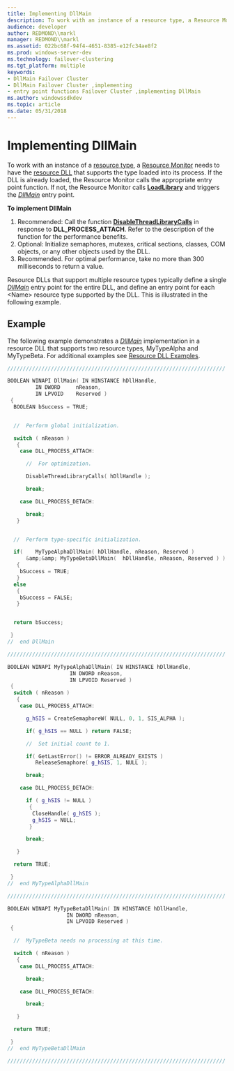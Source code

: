 ```yaml
---
title: Implementing DllMain
description: To work with an instance of a resource type, a Resource Monitor needs to have the resource DLL that supports the type loaded into its process.
audience: developer
author: REDMOND\\markl
manager: REDMOND\\markl
ms.assetid: 022bc68f-94f4-4651-8385-e12fc34ae8f2
ms.prod: windows-server-dev
ms.technology: failover-clustering
ms.tgt_platform: multiple
keywords:
- DllMain Failover Cluster
- DllMain Failover Cluster ,implementing
- entry point functions Failover Cluster ,implementing DllMain
ms.author: windowssdkdev
ms.topic: article
ms.date: 05/31/2018
---
```


# Implementing DllMain

To work with an instance of a [resource type](resource-types.md), a [Resource Monitor](resource-monitor.md) needs to have the [resource DLL](resource-dlls.md) that supports the type loaded into its process. If the DLL is already loaded, the Resource Monitor calls the appropriate entry point function. If not, the Resource Monitor calls [**LoadLibrary**](https://msdn.microsoft.com/library/windows/desktop/ms684175) and triggers the [*DllMain*](https://msdn.microsoft.com/library/windows/desktop/ms682583) entry point.

**To implement DllMain**

1.  Recommended: Call the function [**DisableThreadLibraryCalls**](https://msdn.microsoft.com/library/windows/desktop/ms682579) in response to **DLL\_PROCESS\_ATTACH**. Refer to the description of the function for the performance benefits.
2.  Optional: Initialize semaphores, mutexes, critical sections, classes, COM objects, or any other objects used by the DLL.
3.  Recommended. For optimal performance, take no more than 300 milliseconds to return a value.

Resource DLLs that support multiple resource types typically define a single [*DllMain*](https://msdn.microsoft.com/library/windows/desktop/ms682583) entry point for the entire DLL, and define an entry point for each &lt;Name&gt; resource type supported by the DLL. This is illustrated in the following example.

## Example

The following example demonstrates a [*DllMain*](https://msdn.microsoft.com/library/windows/desktop/ms682583) implementation in a resource DLL that supports two resource types, MyTypeAlpha and MyTypeBeta. For additional examples see [Resource DLL Examples](https://msdn.microsoft.com/library/aa370474).


```C++
//////////////////////////////////////////////////////////////////////

BOOLEAN WINAPI DllMain( IN HINSTANCE hDllHandle, 
         IN DWORD     nReason, 
         IN LPVOID    Reserved )
 {
  BOOLEAN bSuccess = TRUE;


  //  Perform global initialization.

  switch ( nReason )
   {
    case DLL_PROCESS_ATTACH:

      //  For optimization.

      DisableThreadLibraryCalls( hDllHandle );

      break;

    case DLL_PROCESS_DETACH:

      break;
   }


  //  Perform type-specific initialization.

  if(    MyTypeAlphaDllMain( hDllHandle, nReason, Reserved )
      &amp;&amp; MyTypeBetaDllMain(  hDllHandle, nReason, Reserved ) )
   {
    bSuccess = TRUE;
   }
  else
   {
    bSuccess = FALSE;
   }


  return bSuccess;

 }
//  end DllMain

//////////////////////////////////////////////////////////////////////

BOOLEAN WINAPI MyTypeAlphaDllMain( IN HINSTANCE hDllHandle, 
                    IN DWORD nReason, 
                    IN LPVOID Reserved )
 {
  switch ( nReason )
   {
    case DLL_PROCESS_ATTACH:

      g_hSIS = CreateSemaphoreW( NULL, 0, 1, SIS_ALPHA );

      if( g_hSIS == NULL ) return FALSE;

      //  Set initial count to 1.

      if( GetLastError() != ERROR_ALREADY_EXISTS )
         ReleaseSemaphore( g_hSIS, 1, NULL );

      break;

    case DLL_PROCESS_DETACH:

      if ( g_hSIS != NULL )
       {
        CloseHandle( g_hSIS );
        g_hSIS = NULL;
       }

      break;

   }

  return TRUE;

 }
//  end MyTypeAlphaDllMain

//////////////////////////////////////////////////////////////////////

BOOLEAN WINAPI MyTypeBetaDllMain( IN HINSTANCE hDllHandle, 
                   IN DWORD nReason, 
                   IN LPVOID Reserved )
 {

  //  MyTypeBeta needs no processing at this time.

  switch ( nReason )
   {
    case DLL_PROCESS_ATTACH:

      break;

    case DLL_PROCESS_DETACH:

      break;

   }

  return TRUE;

 }
//  end MyTypeBetaDllMain

//////////////////////////////////////////////////////////////////////
```



 

 




